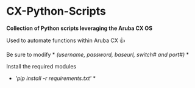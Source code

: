 # CX-Python-Scripts
**Collection of Python scripts leveraging the Aruba CX OS**

Used to automate functions within Aruba CX :+1:

Be sure to modify * *(username, password, baseurl, switch# and port#)* *

Install the required modules
* *'pip install -r requirements.txt'* *
